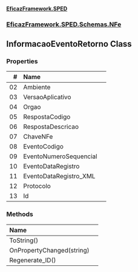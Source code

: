 #### [EficazFramework.SPED](EficazFrameworkSPED.md 'EficazFramework SPED')
### [EficazFramework.SPED.Schemas.NFe](EficazFramework.SPED.Schemas.NFe.md 'EficazFramework.SPED.Schemas.NFe')

## InformacaoEventoRetorno Class
### Properties

| # | Name | |
| ---: | :--- | :--- |
| 02 | Ambiente |  |
| 03 | VersaoAplicativo |  |
| 04 | Orgao |  |
| 05 | RespostaCodigo |  |
| 06 | RespostaDescricao |  |
| 07 | ChaveNFe |  |
| 08 | EventoCodigo |  |
| 09 | EventoNumeroSequencial |  |
| 10 | EventoDataRegistro |  |
| 11 | EventoDataRegistro_XML |  |
| 12 | Protocolo |  |
| 13 | Id |  |
### Methods

| Name | |
| :--- | :--- |
| ToString() |  |
| OnPropertyChanged(string) |  |
| Regenerate_ID() |  |
